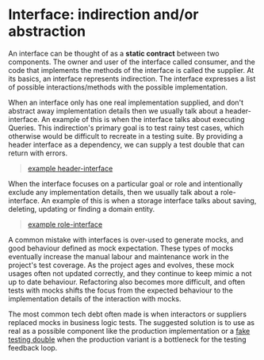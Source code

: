 # Interface: indirection and/or abstraction

An interface can be thought of as a **static contract** between two components.
The owner and user of the interface called consumer, 
and the code that implements the methods of the interface is called the supplier.
At its basics, an interface represents indirection.
The interface expresses a list of possible interactions/methods with the possible implementation.

When an interface only has one real implementation supplied,
and don't abstract away implementation details
then we usually talk about a header-interface.
An example of this is when the interface talks about executing Queries.
This indirection's primary goal is to test rainy test cases, which otherwise would be difficult to recreate in a testing suite.
By providing a header interface as a dependency, we can supply a test double that can return with errors.
> [example header-interface](/docs/examples/header/main.go)

When the interface focuses on a particular goal or role and intentionally exclude any implementation details,
then we usually talk about a role-interface.
An example of this is when a storage interface talks about saving, deleting, updating or finding a domain entity.
> [example role-interface](/docs/examples/role/main.go)

A common mistake with interfaces is over-used to generate mocks, and good behaviour defined as mock expectation.
These types of mocks eventually increase the manual labour and maintenance work in the project's test coverage.
As the project ages and evolves, these mock usages often not updated correctly, 
and they continue to keep mimic a not up to date behaviour.
Refactoring also becomes more difficult, 
and often tests with mocks shifts the focus from the expected behaviour
to the implementation details of the interaction with mocks.  

The most common tech debt often made is when interactors or suppliers replaced mocks in business logic tests.
The suggested solution is to use as real as a possible component like the production implementation or a [fake testing double](/docs/testing-double/fake.md) when the production variant is a bottleneck for the testing feedback loop.
